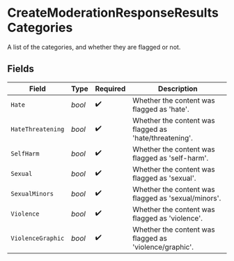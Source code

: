 # CreateModerationResponseResultsCategories

A list of the categories, and whether they are flagged or not.


## Fields

| Field                                                  | Type                                                   | Required                                               | Description                                            |
| ------------------------------------------------------ | ------------------------------------------------------ | ------------------------------------------------------ | ------------------------------------------------------ |
| `Hate`                                                 | *bool*                                                 | :heavy_check_mark:                                     | Whether the content was flagged as 'hate'.             |
| `HateThreatening`                                      | *bool*                                                 | :heavy_check_mark:                                     | Whether the content was flagged as 'hate/threatening'. |
| `SelfHarm`                                             | *bool*                                                 | :heavy_check_mark:                                     | Whether the content was flagged as 'self-harm'.        |
| `Sexual`                                               | *bool*                                                 | :heavy_check_mark:                                     | Whether the content was flagged as 'sexual'.           |
| `SexualMinors`                                         | *bool*                                                 | :heavy_check_mark:                                     | Whether the content was flagged as 'sexual/minors'.    |
| `Violence`                                             | *bool*                                                 | :heavy_check_mark:                                     | Whether the content was flagged as 'violence'.         |
| `ViolenceGraphic`                                      | *bool*                                                 | :heavy_check_mark:                                     | Whether the content was flagged as 'violence/graphic'. |